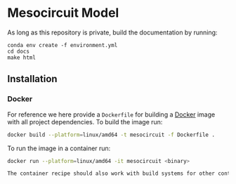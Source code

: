 # Mesocircuit Model

As long as this repository is private, build the documentation by running:

```
conda env create -f environment.yml
cd docs
make html
```


## Installation

### Docker

For reference we here provide a ``Dockerfile`` for building a [Docker](https://docker.com) image with all project dependencies.
To build the image run:

```bash
docker build --platform=linux/amd64 -t mesocircuit -f Dockerfile .
```

To run the image in a container run:

```bash
docker run --platform=linux/amd64 -it mesocircuit <binary>
```


```bash
The container recipe should also work with build systems for other containerization technologies such as [Singularity](https://sylabs.io/singularity/), see also [https://apps.fz-juelich.de/jsc/hps/jureca/container-runtime.html](https://apps.fz-juelich.de/jsc/hps/jureca/container-runtime.html).
